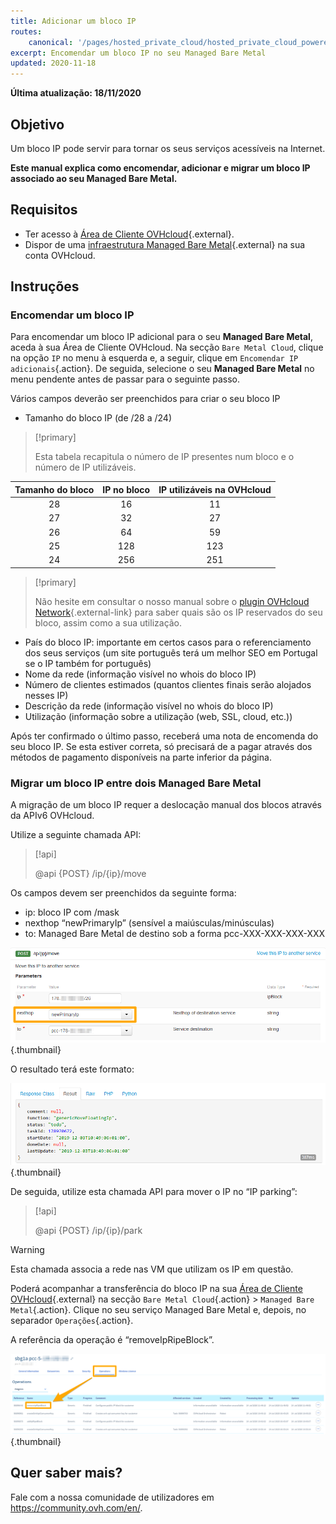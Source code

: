 ```yaml
---
title: Adicionar um bloco IP
routes:
    canonical: '/pages/hosted_private_cloud/hosted_private_cloud_powered_by_vmware/ajout_de_bloc_ip'
excerpt: Encomendar um bloco IP no seu Managed Bare Metal
updated: 2020-11-18
---
```


**Última atualização: 18/11/2020**

## Objetivo

Um bloco IP pode servir para tornar os seus serviços acessíveis na Internet. 

**Este manual explica como encomendar, adicionar e migrar um bloco IP associado ao seu Managed Bare Metal.**

## Requisitos

* Ter acesso à [Área de Cliente OVHcloud](https://www.ovh.com/auth/?action=gotomanager&from=https://www.ovh.pt/&ovhSubsidiary=pt){.external}.
* Dispor de uma [infraestrutura Managed Bare Metal](https://www.ovhcloud.com/pt/managed-bare-metal/){.external} na sua conta OVHcloud.

## Instruções

### Encomendar um bloco IP

Para encomendar um bloco IP adicional para o seu **Managed Bare Metal**, aceda à sua Área de Cliente OVHcloud. Na secção `Bare Metal Cloud`, clique na opção `IP` no menu à esquerda e, a seguir, clique em `Encomendar IP adicionais`{.action}. De seguida, selecione o seu **Managed Bare Metal** no menu pendente antes de passar para o seguinte passo.


Vários campos deverão ser preenchidos para criar o seu bloco IP

- Tamanho do bloco IP (de /28 a /24)

> [!primary]
>
> Esta tabela recapitula o número de IP presentes num bloco e o número de IP utilizáveis.
> 

|Tamanho do bloco|IP no bloco|IP utilizáveis na OVHcloud|
|:---:|:---:|:---:|
|28|16|11|
|27|32|27|
|26|64|59|
|25|128|123|
|24|256|251|

> [!primary]
>
> Não hesite em consultar o nosso manual sobre o [plugin OVHcloud Network](/pages/bare_metal_cloud/managed_bare_metal/plugin_ovh_network){.external-link} para saber quais são os IP reservados do seu bloco, assim como a sua utilização.
>

- País do bloco IP: importante em certos casos para o referenciamento dos seus serviços (um site português terá um melhor SEO em Portugal se o IP também for português)
- Nome da rede (informação visível no whois do bloco IP)
- Número de clientes estimados (quantos clientes finais serão alojados nesses IP)
- Descrição da rede (informação visível no whois do bloco IP)
- Utilização (informação sobre a utilização (web, SSL, cloud, etc.))

Após ter confirmado o último passo, receberá uma nota de encomenda do seu bloco IP. Se esta estiver correta, só precisará de a pagar através dos métodos de pagamento disponíveis na parte inferior da página.

### Migrar um bloco IP entre dois Managed Bare Metal

A migração de um bloco IP requer a deslocação manual dos blocos através da APIv6 OVHcloud.

Utilize a seguinte chamada API:

> [!api]
>
> @api {POST} /ip/{ip}/move
> 

Os campos devem ser preenchidos da seguinte forma:

- ip: bloco IP com /mask
- nexthop “newPrimaryIp” (sensível a maiúsculas/minúsculas)
- to: Managed Bare Metal de destino sob a forma pcc-XXX-XXX-XXX-XXX

![campo nexthop](images/move-api.png){.thumbnail}


O resultado terá este formato:

![campo nexthop](images/api-result.png){.thumbnail}

De seguida, utilize esta chamada API para mover o IP no “IP parking”:

> [!api]
>
> @api {POST} /ip/{ip}/park
> 

> [!warning]
>
> Esta chamada associa a rede nas VM que utilizam os IP em questão.
>

Poderá acompanhar a transferência do bloco IP na sua [Área de Cliente OVHcloud](https://www.ovh.com/auth/?action=gotomanager&from=https://www.ovh.pt/&ovhSubsidiary=pt){.external} na secção `Bare Metal Cloud`{.action} > `Managed Bare Metal`{.action}. Clique no seu serviço Managed Bare Metal e, depois, no separador `Operações`{.action}.

A referência da operação é “removeIpRipeBlock”.

![operations manager](images/operations.png){.thumbnail}

## Quer saber mais?

Fale com a nossa comunidade de utilizadores em <https://community.ovh.com/en/>.
